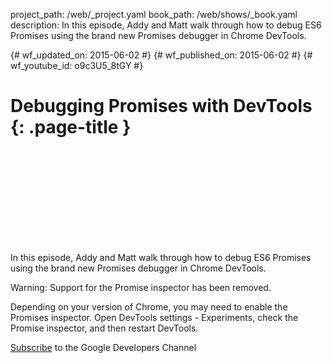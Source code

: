project_path: /web/_project.yaml
book_path: /web/shows/_book.yaml
description: In this episode, Addy and Matt walk through how to debug ES6 Promises using the brand new Promises debugger in Chrome DevTools.

{# wf_updated_on: 2015-06-02 #}
{# wf_published_on: 2015-06-02 #}
{# wf_youtube_id: o9c3U5_8tGY #}

# Debugging Promises with DevTools {: .page-title }


<div class="video-wrapper">
  <iframe class="devsite-embedded-youtube-video" data-video-id="o9c3U5_8tGY"
          data-autohide="1" data-showinfo="0" frameborder="0" allowfullscreen>
  </iframe>
</div>

In this episode, Addy and Matt walk through how to debug ES6 Promises using the
brand new Promises debugger in Chrome DevTools.

Warning: Support for the Promise inspector has been removed.

Depending on your version of Chrome, you may need to enable the Promises
inspector. Open DevTools settings - Experiments, check the Promise
inspector, and then restart DevTools.

[Subscribe](https://goo.gl/mQyv5L) to the Google Developers Channel
